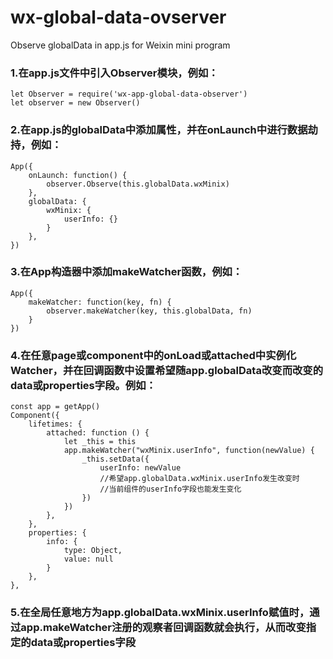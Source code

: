 # wx-global-data-ovserver
Observe globalData in app.js for Weixin mini program

### 1.在app.js文件中引入Observer模块，例如：
    let Observer = require('wx-app-global-data-observer')
    let observer = new Observer()

### 2.在app.js的globalData中添加属性，并在onLaunch中进行数据劫持，例如：
    App({
        onLaunch: function() {
            observer.Observe(this.globalData.wxMinix)
        },
        globalData: {
            wxMinix: {
                userInfo: {}
            }
        },
    })
    

### 3.在App构造器中添加makeWatcher函数，例如：
    App({
        makeWatcher: function(key, fn) {
            observer.makeWatcher(key, this.globalData, fn)
        }
    })

### 4.在任意page或component中的onLoad或attached中实例化Watcher，并在回调函数中设置希望随app.globalData改变而改变的data或properties字段。例如：
    const app = getApp()
    Component({
        lifetimes: {
            attached: function () {
                let _this = this
                app.makeWatcher("wxMinix.userInfo", function(newValue) {
                    _this.setData({
                        userInfo: newValue  
                        //希望app.globalData.wxMinix.userInfo发生改变时
                        //当前组件的userInfo字段也能发生变化
                    })
                })
            },
        },
        properties: {
            info: {
                type: Object,
                value: null
            }
        },
    },

### 5.在全局任意地方为app.globalData.wxMinix.userInfo赋值时，通过app.makeWatcher注册的观察者回调函数就会执行，从而改变指定的data或properties字段


